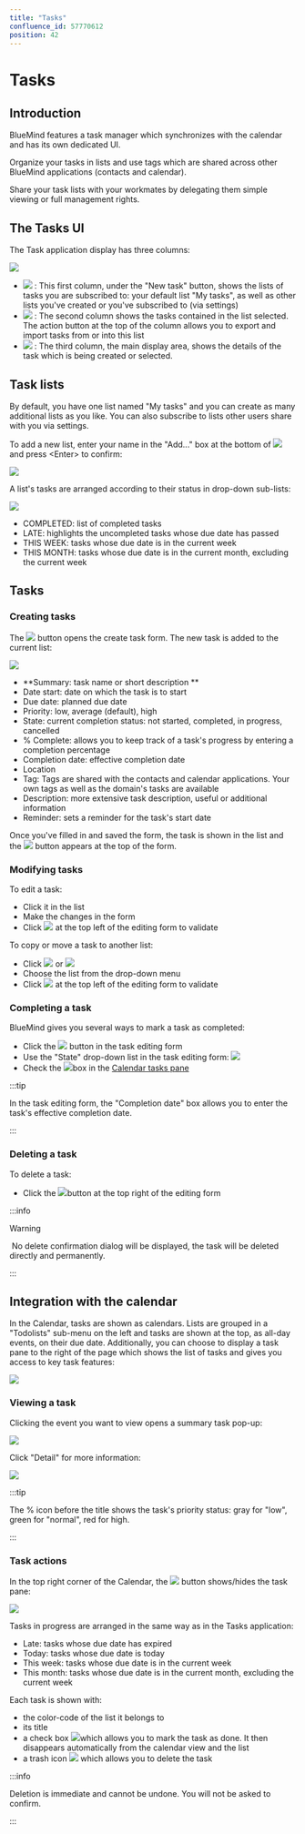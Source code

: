 ```yaml
---
title: "Tasks"
confluence_id: 57770612
position: 42
---
```

# Tasks


## Introduction

BlueMind features a task manager which synchronizes with the calendar and has its own dedicated UI.

Organize your tasks in lists and use tags which are shared across other BlueMind applications (contacts and calendar).

Share your task lists with your workmates by delegating them simple viewing or full management rights.


## The Tasks UI

The Task application display has three columns:

![](../../../attachments/57770612/57770648.png)

- ![](../../../attachments/57769989/69896496.png) : This first column, under the "New task" button, shows the lists of tasks you are subscribed to: your default list "My tasks", as well as other lists you've created or you've subscribed to (via settings)
- ![](../../../attachments/57769989/69896495.png) : The second column shows the tasks contained in the list selected. The action button at the top of the column allows you to export and import tasks from or into this list
- ![](../../../attachments/57769989/69896494.png) : The third column, the main display area, shows the details of the task which is being created or selected.


## Task lists

By default, you have one list named "My tasks" and you can create as many additional lists as you like. You can also subscribe to lists other users share with you via settings.

To add a new list, enter your name in the "Add..." box at the bottom of ![](../../../attachments/57769989/69896496.png) and press &lt;Enter> to confirm:

![](../../../attachments/57770612/57770646.png)

A list's tasks are arranged according to their status in drop-down sub-lists:

![](../../../attachments/57770612/57770640.png)

- COMPLETED: list of completed tasks
- LATE: highlights the uncompleted tasks whose due date has passed
- THIS WEEK: tasks whose due date is in the current week
- THIS MONTH: tasks whose due date is in the current month, excluding the current week


## Tasks

### Creating tasks

The ![](../../../attachments/57770612/57770644.png) button opens the create task form. The new task is added to the current list:

![](../../../attachments/57770612/57770642.png)

- **Summary: task name or short description **
- Date start: date on which the task is to start
- Due date: planned due date
- Priority: low, average (default), high
- State: current completion status: not started, completed, in progress, cancelled
- % Complete: allows you to keep track of a task's progress by entering a completion percentage
- Completion date: effective completion date
- Location
- Tag: Tags are shared with the contacts and calendar applications. Your own tags as well as the domain's tasks are available
- Description: more extensive task description, useful or additional information
- Reminder: sets a reminder for the task's start date


Once you've filled in and saved the form, the task is shown in the list and the ![](../../../attachments/57770612/57770638.png) button appears at the top of the form.

### Modifying tasks

To edit a task:

- Click it in the list
- Make the changes in the form
- Click ![](../../../attachments/57770612/57770618.png) at the top left of the editing form to validate


To copy or move a task to another list:

- Click ![](../../../attachments/57770612/57770628.png) or ![](../../../attachments/57770612/57770626.png)
- Choose the list from the drop-down menu
- Click ![](../../../attachments/57770612/57770618.png) at the top left of the editing form to validate


### Completing a task

BlueMind gives you several ways to mark a task as completed:

- Click the ![](../../../attachments/57770612/57770638.png) button in the task editing form
- Use the "State" drop-down list in the task editing form: ![](../../../attachments/57770612/57770615.png)
- Check the ![](../../../attachments/57770612/57770614.png)box in the [Calendar tasks pane](#Lestaches-actions-taches)


:::tip

In the task editing form, the "Completion date" box allows you to enter the task's effective completion date.

:::

### Deleting a task

To delete a task:

- Click the ![](../../../attachments/57770612/57770624.png)button at the top right of the editing form


:::info

Warning

 No delete confirmation dialog will be displayed, the task will be deleted directly and permanently.

:::

## Integration with the calendar

In the Calendar, tasks are shown as calendars. Lists are grouped in a "Todolists" sub-menu on the left and tasks are shown at the top, as all-day events, on their due date. Additionally, you can choose to display a task pane to the right of the page which shows the list of tasks and gives you access to key task features:

![](../../../attachments/57770612/57770636.png)

### Viewing a task

Clicking the event you want to view opens a summary task pop-up:

![](../../../attachments/57770612/57770634.png)

Click "Detail" for more information:

![](../../../attachments/57770612/57770632.png)


:::tip

The % icon before the title shows the task's priority status: gray for "low", green for "normal", red for high.

:::

### Task actions

In the top right corner of the Calendar, the ![](../../../attachments/57770612/57770623.png) button shows/hides the task pane:

![](../../../attachments/57770612/57770620.png)

Tasks in progress are arranged in the same way as in the Tasks application:

- Late: tasks whose due date has expired
- Today: tasks whose due date is today
- This week: tasks whose due date is in the current week
- This month: tasks whose due date is in the current month, excluding the current week


Each task is shown with:

- the color-code of the list it belongs to
- its title
- a check box ![](../../../attachments/57770612/57770614.png)which allows you to mark the task as done. It then disappears automatically from the calendar view and the list
- a trash icon ![](../../../attachments/57770612/57770613.png) which allows you to delete the task


:::info

Deletion is immediate and cannot be undone. You will not be asked to confirm.

:::


